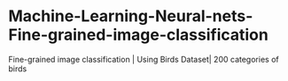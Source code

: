 # Machine-Learning-Neural-nets-Fine-grained-image-classification
Fine-grained image classification | Using Birds Dataset| 200 categories of birds
